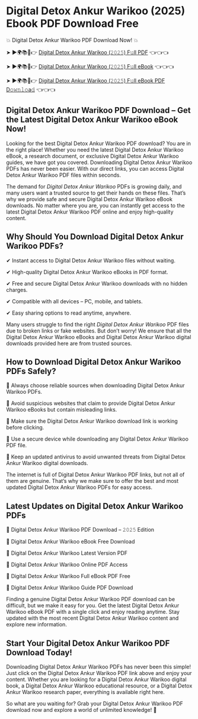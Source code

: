 # Digital Detox Ankur Warikoo (2025) Ebook PDF Download Free

💥 Digital Detox Ankur Warikoo PDF Download Now! 💥

➤ ►🌍📚📱👉 [Digital Detox Ankur Warikoo (𝟸𝟶𝟸𝟻) F𝚞ll PDF](https://getpdf.xyz/digital-detox-ankur-warikoo) 👈👈👈


➤ ►🌍📚📱👉 [Digital Detox Ankur Warikoo (𝟸𝟶𝟸𝟻) F𝚞ll eBook](https://getpdf.xyz/digital-detox-ankur-warikoo) 👈👈👈


➤ ►🌍📚📱👉 [Digital Detox Ankur Warikoo (𝟸𝟶𝟸𝟻) F𝚞ll eBook PDF D𝚘𝚠𝚗𝚕𝚘a𝚍](https://getpdf.xyz/digital-detox-ankur-warikoo) 👈👈👈


## Digital Detox Ankur Warikoo PDF Download – Get the Latest Digital Detox Ankur Warikoo eBook Now!

Looking for the best Digital Detox Ankur Warikoo PDF download? You are in the right place! Whether you need the latest Digital Detox Ankur Warikoo eBook, a research document, or exclusive Digital Detox Ankur Warikoo guides, we have got you covered. Downloading Digital Detox Ankur Warikoo PDFs has never been easier. With our direct links, you can access Digital Detox Ankur Warikoo PDF files within seconds.

The demand for *Digital Detox Ankur Warikoo* PDFs is growing daily, and many users want a trusted source to get their hands on these files. That’s why we provide safe and secure Digital Detox Ankur Warikoo eBook downloads. No matter where you are, you can instantly get access to the latest Digital Detox Ankur Warikoo PDF online and enjoy high-quality content.

## Why Should You Download Digital Detox Ankur Warikoo PDFs?

✔ Instant access to Digital Detox Ankur Warikoo files without waiting.

✔ High-quality Digital Detox Ankur Warikoo eBooks in PDF format.

✔ Free and secure Digital Detox Ankur Warikoo downloads with no hidden charges.

✔ Compatible with all devices – PC, mobile, and tablets.

✔ Easy sharing options to read anytime, anywhere.

Many users struggle to find the right *Digital Detox Ankur Warikoo* PDF files due to broken links or fake websites. But don’t worry! We ensure that all the Digital Detox Ankur Warikoo eBooks and Digital Detox Ankur Warikoo digital downloads provided here are from trusted sources.

## How to Download Digital Detox Ankur Warikoo PDFs Safely?

📌 Always choose reliable sources when downloading Digital Detox Ankur Warikoo PDFs.

📌 Avoid suspicious websites that claim to provide Digital Detox Ankur Warikoo eBooks but contain misleading links.

📌 Make sure the Digital Detox Ankur Warikoo download link is working before clicking.

📌 Use a secure device while downloading any Digital Detox Ankur Warikoo PDF file.

📌 Keep an updated antivirus to avoid unwanted threats from Digital Detox Ankur Warikoo digital downloads.

The internet is full of Digital Detox Ankur Warikoo PDF links, but not all of them are genuine. That’s why we make sure to offer the best and most updated Digital Detox Ankur Warikoo PDFs for easy access.

## Latest Updates on Digital Detox Ankur Warikoo PDFs

🔹 Digital Detox Ankur Warikoo PDF Download – 𝟸𝟶𝟸𝟻 Edition

🔹 Digital Detox Ankur Warikoo eBook Free Download

🔹 Digital Detox Ankur Warikoo Latest Version PDF

🔹 Digital Detox Ankur Warikoo Online PDF Access

🔹 Digital Detox Ankur Warikoo Full eBook PDF Free

🔹 Digital Detox Ankur Warikoo Guide PDF Download

Finding a genuine Digital Detox Ankur Warikoo PDF download can be difficult, but we make it easy for you. Get the latest Digital Detox Ankur Warikoo eBook PDF with a single click and enjoy reading anytime. Stay updated with the most recent Digital Detox Ankur Warikoo content and explore new information.

## Start Your Digital Detox Ankur Warikoo PDF Download Today!

Downloading Digital Detox Ankur Warikoo PDFs has never been this simple! Just click on the Digital Detox Ankur Warikoo PDF link above and enjoy your content. Whether you are looking for a Digital Detox Ankur Warikoo digital book, a Digital Detox Ankur Warikoo educational resource, or a Digital Detox Ankur Warikoo research paper, everything is available right here.

So what are you waiting for? Grab your Digital Detox Ankur Warikoo PDF download now and explore a world of unlimited knowledge! 🚀